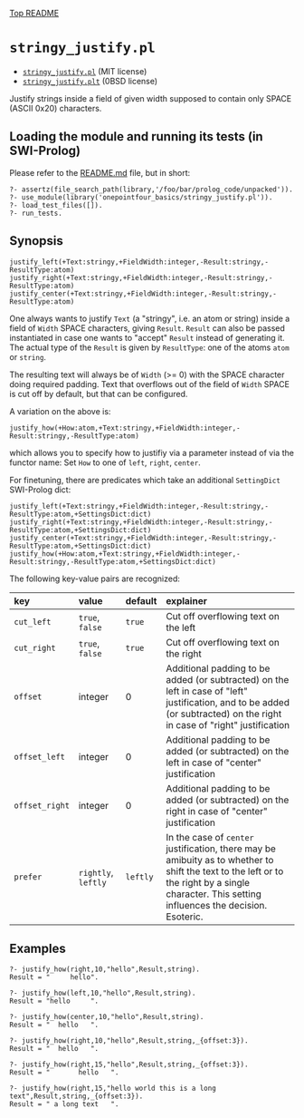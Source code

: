 [Top README](../README.md)

# `stringy_justify.pl`

- [`stringy_justify.pl`](../stringy_justify.pl) (MIT license)
- [`stringy_justify.plt`](../stringy_justify.plt) (0BSD license)

Justify strings inside a field of given width supposed to contain only SPACE
(ASCII 0x20) characters.

## Loading the module and running its tests (in SWI-Prolog)

Please refer to the [README.md](../README.md) file, but in short:

```
?- assertz(file_search_path(library,'/foo/bar/prolog_code/unpacked')).
?- use_module(library('onepointfour_basics/stringy_justify.pl')).
?- load_test_files([]).
?- run_tests.
```

## Synopsis

```
justify_left(+Text:stringy,+FieldWidth:integer,-Result:stringy,-ResultType:atom)
justify_right(+Text:stringy,+FieldWidth:integer,-Result:stringy,-ResultType:atom)
justify_center(+Text:stringy,+FieldWidth:integer,-Result:stringy,-ResultType:atom)
```

One always wants to justify `Text` (a "stringy", i.e. an atom or string)
inside a field of `Width` SPACE characters, giving `Result`. `Result`
can also be passed instantiated in case one wants to "accept" `Result`
instead of generating it. The actual type of the `Result` is given by
`ResultType`: one of the atoms `atom` or `string`.

The resulting text will always be of `Width` (>= 0) with the SPACE character 
doing required padding. Text that overflows out of the field of `Width` SPACE
is cut off by default, but that can be configured.

A variation on the above is:

```
justify_how(+How:atom,+Text:stringy,+FieldWidth:integer,-Result:stringy,-ResultType:atom)
```

which allows you to specify how to justifiy via a parameter instead of via the functor name:
Set `How` to one of `left`, `right`, `center`.

For finetuning, there are predicates which take an additional `SettingDict` SWI-Prolog dict:

```
justify_left(+Text:stringy,+FieldWidth:integer,-Result:stringy,-ResultType:atom,+SettingsDict:dict)
justify_right(+Text:stringy,+FieldWidth:integer,-Result:stringy,-ResultType:atom,+SettingsDict:dict)
justify_center(+Text:stringy,+FieldWidth:integer,-Result:stringy,-ResultType:atom,+SettingsDict:dict)
justify_how(+How:atom,+Text:stringy,+FieldWidth:integer,-Result:stringy,-ResultType:atom,+SettingsDict:dict)
```

The following key-value pairs are recognized:

| key                | value                           | default    | explainer |
| :-                 | :-                              | :-         | :- |
| `cut_left`         | `true`, `false`                 | `true`     | Cut off overflowing text on the left |
| `cut_right`        | `true`, `false`                 | `true`     | Cut off overflowing text on the right |
| `offset`           | integer                         | 0          | Additional padding to be added (or subtracted) on the left in case of "left" justification, and to be added (or subtracted) on the right in case of "right" justification | 
| `offset_left`      | integer                         | 0          | Additional padding to be added (or subtracted) on the left in case of "center" justification | 
| `offset_right`     | integer                         | 0          | Additional padding to be added (or subtracted) on the right in case of "center" justification | 
| `prefer`           | `rightly`, `leftly`             | `leftly`   | In the case of `center` justification, there may be amibuity as to whether to shift the text to the left or to the right by a single character. This setting influences the decision. Esoteric. |


## Examples

```
?- justify_how(right,10,"hello",Result,string).
Result = "     hello".
```

```
?- justify_how(left,10,"hello",Result,string).
Result = "hello     ".
```

```
?- justify_how(center,10,"hello",Result,string).
Result = "  hello   ".
```

```
?- justify_how(right,10,"hello",Result,string,_{offset:3}).
Result = "  hello   ".
```

```
?- justify_how(right,15,"hello",Result,string,_{offset:3}).
Result = "       hello   ".
```

```
?- justify_how(right,15,"hello world this is a long text",Result,string,_{offset:3}).
Result = " a long text   ".
```
